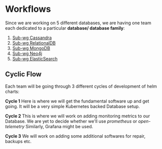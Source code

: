 # Workflows

Since we are working on 5 different databases, we are having one team each dedicated to a particular **database/ database family**:

1.  [Sub-wg Cassandra](https://dokc.github.io/docs/Working-Groups/Operations/Sub-working%20groups/cassandra)
2.  [Sub-wg RelationalDB](https://dokc.github.io/docs/Working-Groups/Operations/Sub-working%20groups/RelationalDatabases)
3.  [Sub-wg MongoDB](https://dokc.github.io/docs/Working-Groups/Operations/Sub-working%20groups/Mongo)
4.  [Sub-wg Neo4j](https://dokc.github.io/docs/Working-Groups/Operations/Sub-working%20groups/Neo4j)
5.  [Sub-wg ElasticSearch](https://dokc.github.io/docs/Working-Groups/Operations/Sub-working%20groups/Elastic)

## Cyclic Flow

Each team will be going through 3 different cycles of development of helm charts:

**Cycle 1**
Here is where we will get the fundamental software up and get going. It will be a very simple Kubernetes backed Database setup.

**Cycle 2**
This is where we will work on adding monitoring metrics to our Database.
We are yet to decide whether we'll use _prometheus_ or _open-telemetry_
Similarly, Grafana might be used.

**Cycle 3**
We will work on adding some additional softwares for repair, backups etc.
